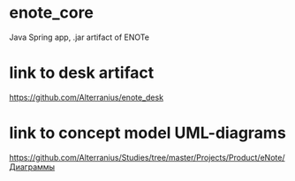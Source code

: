 # enote_core
Java Spring app, .jar artifact of ENOTe

# link to desk artifact
https://github.com/Alterranius/enote_desk

# link to concept model UML-diagrams
https://github.com/Alterranius/Studies/tree/master/Projects/Product/eNote/Диаграммы
